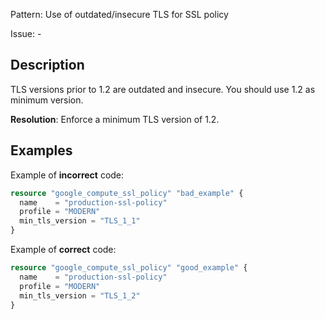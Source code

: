 Pattern: Use of outdated/insecure TLS for SSL policy

Issue: -

## Description

TLS versions prior to 1.2 are outdated and insecure. You should use 1.2 as minimum version.

**Resolution**: Enforce a minimum TLS version of 1.2.

## Examples

Example of **incorrect** code:

```terraform
resource "google_compute_ssl_policy" "bad_example" {
  name    = "production-ssl-policy"
  profile = "MODERN"
  min_tls_version = "TLS_1_1"
}
```

Example of **correct** code:

```terraform
resource "google_compute_ssl_policy" "good_example" {
  name    = "production-ssl-policy"
  profile = "MODERN"
  min_tls_version = "TLS_1_2"
}
```